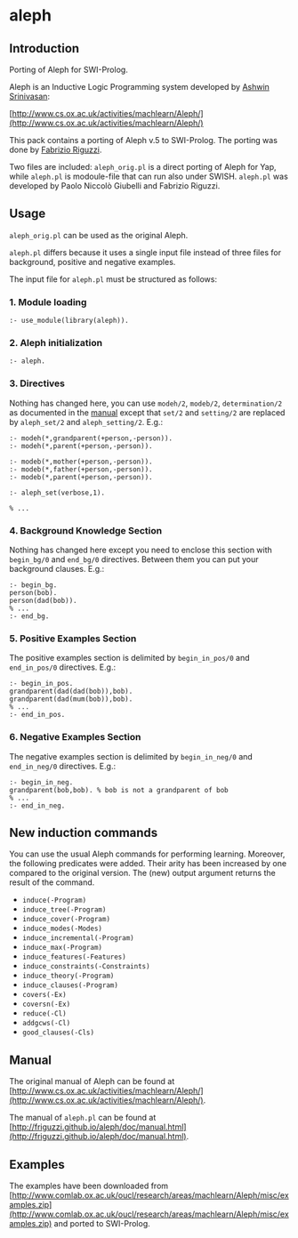 # aleph

## Introduction

Porting of Aleph for SWI-Prolog.

Aleph is an Inductive Logic Programming system developed by [Ashwin Srinivasan](https://www.bits-pilani.ac.in/goa/ashwin/profile):

[http://www.cs.ox.ac.uk/activities/machlearn/Aleph/](http://www.cs.ox.ac.uk/activities/machlearn/Aleph/)

This pack contains a porting of Aleph v.5 to SWI-Prolog. The porting was done by [Fabrizio Riguzzi](http://ml.unife.it/fabrizio-riguzzi/).

Two files are included: `aleph_orig.pl` is a direct porting of Aleph for Yap, while `aleph.pl` is modoule-file that can run also under SWISH.
`aleph.pl` was developed by Paolo Niccolò Giubelli  and Fabrizio Riguzzi.


## Usage
`aleph_orig.pl` can be used as the original Aleph.

`aleph.pl` differs because it uses a single input file instead of three files for background, positive and negative examples.

The input file for `aleph.pl` must be structured as follows:

### 1. Module loading
```
:- use_module(library(aleph)).
```
### 2. Aleph initialization
```
:- aleph.
```
### 3. Directives
Nothing has changed here, you can use `modeh/2`, `modeb/2`, `determination/2` as documented in the [manual](#manual) except that `set/2` and `setting/2` are replaced by `aleph_set/2` and 
   `aleph_setting/2`. E.g.:
```
:- modeh(*,grandparent(+person,-person)).
:- modeh(*,parent(+person,-person)).

:- modeb(*,mother(+person,-person)).
:- modeb(*,father(+person,-person)).
:- modeb(*,parent(+person,-person)).

:- aleph_set(verbose,1).

% ...
```
### 4. Background Knowledge Section
Nothing has changed here except you need to enclose this section with `begin_bg/0` and `end_bg/0` directives. Between them you can put your background clauses. E.g.:
```
:- begin_bg.
person(bob).
person(dad(bob)).
% ...
:- end_bg.
```
### 5. Positive Examples Section
The positive examples section is delimited by `begin_in_pos/0` and `end_in_pos/0` directives. E.g.:
```
:- begin_in_pos.
grandparent(dad(dad(bob)),bob).
grandparent(dad(mum(bob)),bob).
% ...
:- end_in_pos.
```
### 6. Negative Examples Section
The negative examples section is delimited by `begin_in_neg/0` and `end_in_neg/0` directives. E.g.:
```
:- begin_in_neg.
grandparent(bob,bob). % bob is not a grandparent of bob
% ...
:- end_in_neg.
```

## New induction commands

You can use the usual Aleph commands for performing learning.
   Moreover, the following predicates were added. 
   Their arity has been increased by one compared to the original version. 
   The (new) output argument returns the result of the command.


- `induce(-Program)`
- `induce_tree(-Program)`
- `induce_cover(-Program)`
- `induce_modes(-Modes)`
- `induce_incremental(-Program)`
- `induce_max(-Program)`
- `induce_features(-Features)`
- `induce_constraints(-Constraints)`
- `induce_theory(-Program)`
- `induce_clauses(-Program)`
- `covers(-Ex)`
- `coversn(-Ex)`
- `reduce(-Cl)`
- `addgcws(-Cl)`
- `good_clauses(-Cls)`

## Manual
The original manual of Aleph can be found at [http://www.cs.ox.ac.uk/activities/machlearn/Aleph/](http://www.cs.ox.ac.uk/activities/machlearn/Aleph/).

The manual of `aleph.pl` can be found at [http://friguzzi.github.io/aleph/doc/manual.html](http://friguzzi.github.io/aleph/doc/manual.html).

## Examples
The examples have been downloaded from [http://www.comlab.ox.ac.uk/oucl/research/areas/machlearn/Aleph/misc/examples.zip](http://www.comlab.ox.ac.uk/oucl/research/areas/machlearn/Aleph/misc/examples.zip) and ported to SWI-Prolog.
